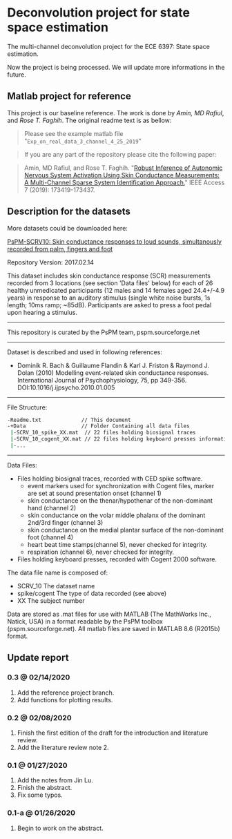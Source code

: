 # Deconvolution project for state space estimation

The multi-channel deconvolution project for the ECE 6397: State space estimation.

Now the project is being processed. We will update more informations in the future.

## Matlab project for reference

This project is our baseline reference. The work is done by *Amin, MD Rafiul*, and *Rose T. Faghih*. The original readme text is as bellow:

> Please see the example matlab file "`Exp_on_real_data_3_channel_4_25_2019`"

> If you are any part of the repository please cite the following paper:

> Amin, MD Rafiul, and Rose T. Faghih. "[Robust Inference of Autonomic Nervous System Activation Using Skin Conductance Measurements: A Multi-Channel Sparse System Identification Approach.][paper-robust]" IEEE Access 7 (2019): 173419-173437.

## Description for the datasets

More datasets could be downloaded here:

[PsPM-SCRV10: Skin conductance responses to loud sounds, simultanously recorded from palm, fingers and foot][link-dset]

Repository Version: 2017.02.14

This dataset includes skin conductance response (SCR) measurements recorded from 3 locations (see section 'Data files' below) for each of 26 healthy unmedicated participants (12 males and 14 females aged 24.4+/-4.9 years) in response to an auditory stimulus (single white noise bursts, 1s length; 10ms ramp; ~85dB). Participants are asked to press a foot pedal upon hearing a stimulus.

--------------------------------------------------------------------------------
This repository is curated by the PsPM team, pspm.sourceforge.net

--------------------------------------------------------------------------------
Dataset is described and used in following references:
- Dominik R. Bach & Guillaume Flandin & Karl J. Friston & Raymond J. Dolan (2010) Modelling event-related skin conductance responses. International Journal of Psychophysiology, 75, pp 349-356. DOI:10.1016/j.ijpsycho.2010.01.005

--------------------------------------------------------------------------------
File Structure:
```bash
-Readme.txt             // This document
-+Data                  // Folder Containing all data files
 |-SCRV_10_spike_XX.mat  // 22 files holding biosignal traces 
 |-SCRV_10_cogent_XX.mat // 22 files holding keyboard presses information
 |-...
```

-------------------------------------------------------------------------------
Data Files:
- Files holding biosignal traces, recorded with CED spike software.
   - event markers used for synchronization with Cogent files, marker are set at sound presentation onset (channel 1)
   - skin conductance on the thenar/hypothenar of the non-dominant hand (channel 2)
   - skin conductance on the volar middle phalanx of the dominant 2nd/3rd finger (channel 3)
   - skin conductance on the medial plantar surface of the non-dominant foot (channel 4)
   - heart beat time stamps(channel 5), never checked for integrity.
   - respiration (channel 6), never checked for integrity.
- Files holding keyboard presses, recorded with Cogent 2000 software.

The data file name is composed of: 
 - SCRV_10       The dataset name
 - spike/cogent The type of data recorded (see above)
 - XX           The subject number

Data are stored as .mat files for use with MATLAB (The MathWorks Inc., Natick, USA) in a format readable by the PsPM toolbox (pspm.sourceforge.net). All matlab files are saved in MATLAB 8.6 (R2015b) format.

## Update report

### 0.3 @ 02/14/2020

1. Add the reference project branch.
2. Add functions for plotting results.

### 0.2 @ 02/08/2020

1. Finish the first edition of the draft for the introduction and literature review.
2. Add the literature review note 2.

### 0.1 @ 01/27/2020

1. Add the notes from Jin Lu.
2. Finish the abstract.
3. Fix some typos.

### 0.1-a @ 01/26/2020

1. Begin to work on the abstract.

[paper-robust]:https://ieeexplore.ieee.org/abstract/document/8917550
[link-dset]:https://zenodo.org/record/291465#.XkcDCWhKiUl